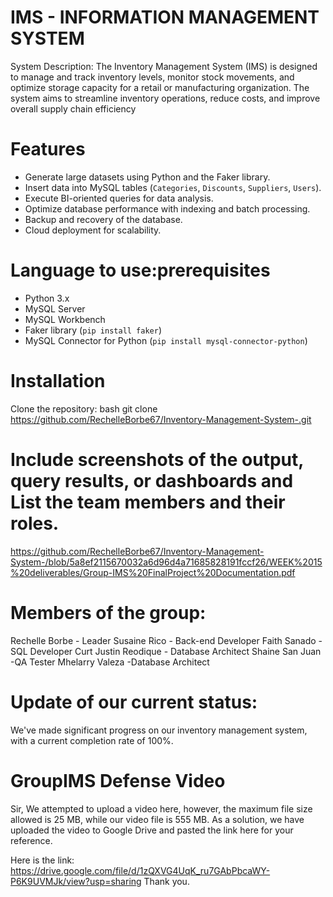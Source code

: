 # IMS - INFORMATION MANAGEMENT SYSTEM

System Description: The Inventory Management System (IMS) is designed to manage and track inventory levels, monitor stock movements, and optimize storage capacity for a retail or manufacturing organization. The system aims to streamline inventory operations, reduce costs, and improve overall supply chain efficiency

# Features
- Generate large datasets using Python and the Faker library.
- Insert data into MySQL tables (`Categories`, `Discounts`, `Suppliers`, `Users`).
- Execute BI-oriented queries for data analysis.
- Optimize database performance with indexing and batch processing.
- Backup and recovery of the database.
- Cloud deployment for scalability.

# Language to use:prerequisites 
- Python 3.x
- MySQL Server
- MySQL Workbench
- Faker library (`pip install faker`)
- MySQL Connector for Python (`pip install mysql-connector-python`)

# Installation
Clone the repository:
   bash
   git clone https://github.com/RechelleBorbe67/Inventory-Management-System-.git

# Include screenshots of the output, query results, or dashboards and List the team members and their roles.
https://github.com/RechelleBorbe67/Inventory-Management-System-/blob/5a8ef2115670032a6d96d4a71685828191fccf26/WEEK%2015%20deliverables/Group-IMS%20FinalProject%20Documentation.pdf

 # Members of the group: 
 Rechelle Borbe - Leader
 Susaine Rico - Back-end Developer 
 Faith Sanado - SQL Developer 
 Curt Justin Reodique - Database Architect
 Shaine San Juan -QA Tester 
 Mhelarry Valeza -Database Architect

# Update of our current status: 
We've made significant progress on our inventory management system, with a current completion rate of 100%. 

# GroupIMS Defense Video
Sir,
We attempted to upload a video here, however, the maximum file size allowed is 25 MB, while our video file is 555 MB.
As a solution, we have uploaded the video to Google Drive and pasted the link here for your reference.

Here is the link:   https://drive.google.com/file/d/1zQXVG4UqK_ru7GAbPbcaWY-P6K9UVMJk/view?usp=sharing
Thank you.
